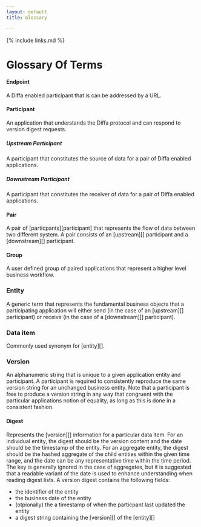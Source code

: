 ```yaml
---
layout: default
title: Glossary

---
```


{% include links.md %}

# Glossary Of Terms

#### Endpoint
A Diffa enabled participant that is can be addressed by a URL.

#### Participant
An application that understands the Diffa protocol and can respond to version digest requests.

##### Upstream Participant
A participant that constitutes the source of data for a pair of Diffa enabled applications.

##### Downstream Participant
A participant that constitutes the receiver of data for a pair of Diffa enabled applications.

#### Pair
A pair of [particpants][participant] that represents the flow of data between two different system. A pair consists of an [upstream][] participant and a [downstream][] participant.

#### Group
A user defined group of paired applications that represent a higher level business workflow.

### Entity

A generic term that represents the fundamental business objects that a participating application will either send (in the case of an [upstream][] participant) or receive (in the case of a [downstream][] participant).

### Data item

Commonly used synonym for [entity][].

### Version

An alphanumeric string that is unique to a given application entity and participant. A participant is required to consistently reproduce the same version string for an unchanged business entity. Note that a participant is free to produce a version string in any way that congruent with the particular applications notion of equality, as long as this is done in a consistent fashion. 

#### Digest

Represents the [version][] information for a particular data item. For an individual entity, the digest should be the version content and the date should be the timestamp of the entity. For an aggregate entity, the digest should be the hashed aggregate of the child entities within the given time range, and the date can be any representative time within the time period. The key is generally ignored in the case of aggregates, but it is suggested that a readable variant of the date is used to enhance understanding when reading digest lists. A version digest contains the following fields:

* the identifier of the entity
* the business date of the entity
* (otpionally) the a timestamp of when the particpant last updated the entity
* a digest string containing the [version][] of the [entity][]
